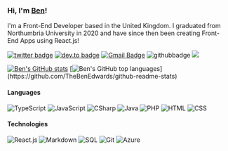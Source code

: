 ### Hi, I'm <a href="https://www.linkedin.com/in/thebenedwards60/">Ben</a>!

I'm a Front-End Developer based in the United Kingdom. I graduated from Northumbria University in 2020 and have since then been creating Front-End Apps using React.js!

[![twitter badge](https://img.shields.io/badge/-@Edwards_Ben60-%231FA1F1?style=flat&logo=twitter&logoColor=white)](https://twitter.com/Edwards_Ben60)
[![dev.to badge](https://img.shields.io/badge/-thebenedwards60-%230177B5?style=flat&logo=linkedin)](https://www.linkedin.com/in/thebenedwards60)
[![Gmail Badge](https://img.shields.io/badge/-Gmail-c14438?style=flat-square&logo=Gmail&logoColor=white&link=mailto:benji.edwards60@gmail.com)](mailto:benji.edwards60@gmail.com)
![githubbadge](https://img.shields.io/github/followers/TheBenEdwards?style=social)
![](https://komarev.com/ghpvc/?username=TheBenEdwards&color=brightgreen&style=flat)

[![Ben's GitHub stats](https://github-readme-stats.vercel.app/api?username=TheBenEdwards&hide_title=true&hide_border=true&show_icons=true&include_all_commits=true&count_private=true&line_height=21)](https://github.com/TheBenEdwards/github-readme-stats)
[![Ben's GitHub top languages](https://github-readme-stats.vercel.app/api/top-langs/?username=TheBenEdwards&hide=html&hide_title=true&hide_border=true&layout=compact&langs_count=7&exclude_repo=comp426&text_color=000&icon_color=ffftheme=graywhite")](https://github.com/TheBenEdwards/github-readme-stats)

#### Languages
![TypeScript](https://img.shields.io/badge/-TypeScript-fff?&logo=TypeScript&logoColor=007ACC)
![JavaScript](https://img.shields.io/badge/-JavaScript-fff?&logo=JavaScript&logoColor=ddc508)
![CSharp](https://img.shields.io/badge/-CSharp-fff?&logo=c-sharp&logoColor=blue)
![Java](https://img.shields.io/badge/-Java-fff?&logo=Java&logoColor=007396)
![PHP](https://img.shields.io/badge/-PHP-fff?&logo=PHP)
![HTML](https://img.shields.io/badge/-HTML-fff?&logo=HTML5)
![CSS](https://img.shields.io/badge/-CSS-fff?&logo=CSS3&logoColor=blue)

#### Technologies
![React.js](https://img.shields.io/badge/-React-fff?style=flat&logo=react&logoColor=blue)
![Markdown](https://img.shields.io/badge/-Markdown-fff?style=flat&logo=markdown&logoColor=black)
![SQL](https://img.shields.io/badge/-SQL-fff?style=flat&logo=Microsoft-SQL-Server&logoColor=blue)
![Git](https://img.shields.io/badge/-Git-fff?style=flat&logo=git)
![Azure](https://img.shields.io/badge/-Azure-fff?&logo=Microsoft-Azure&logoColor=blue)
